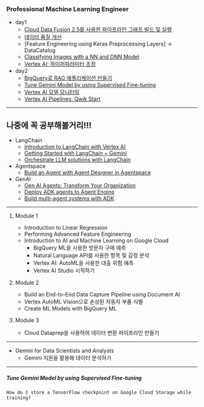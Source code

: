 ### Professional Machine Learning Engineer

- day1
    - [Cloud Data Fusion 2.5를 사용한 파이프라인 그래프 빌드 및 실행](https://partner.cloudskillsboost.google/course_templates/53/labs/522648)
    - [데이터 품질 개선](https://partner.cloudskillsboost.google/focuses/14244?parent=catalog)
    - [Feature Engineering using Keras Preprocessing Layers] -> DataCatalog
    - [Classifying Images with a NN and DNN Model](https://partner.cloudskillsboost.google/focuses/42749?catalog_rank=%7B%22rank%22%3A1%2C%22num_filters%22%3A0%2C%22has_search%22%3Atrue%7D&parent=catalog&search_id=46914017&_gl=1*iq40wq*_up*MQ..*_ga*MTY1MjYxMjcxNy4xNzQ5ODc5ODQy*_ga_2X30ZRBDSG*czE3NDk4Nzk4NDEkbzEkZzAkdDE3NDk4Nzk4NDEkajYwJGwwJGgw)
    - [Vertex AI: 하이퍼파라미터 조정](https://partner.cloudskillsboost.google/course_templates/9/labs/531404)
- day2
    - [BigQuery로 RAG 애플리케이션 만들기](https://partner.cloudskillsboost.google/focuses/115683?catalog_rank=%7B%22rank%22%3A1%2C%22num_filters%22%3A0%2C%22has_search%22%3Atrue%7D&locale=ko&parent=catalog&search_id=46895354)
    - [Tune Gemini Model by using Supervised Fine-tuning](https://partner.cloudskillsboost.google/focuses/120421?catalog_rank=%7B%22rank%22%3A1%2C%22num_filters%22%3A0%2C%22has_search%22%3Atrue%7D&parent=catalog&search_id=46873769)
    - [Vertex AI 모델 모니터링](https://partner.cloudskillsboost.google/focuses/36414?parent=catalog)
    - [Vertex AI Pipelines: Qwik Start](https://partner.cloudskillsboost.google/focuses/22030?parent=catalog)


---

## 나중에 꼭 공부해볼거리!!!

- LangChain
    - [Introduction to LangChain with Vertex AI](https://partner.cloudskillsboost.google/focuses/109470?catalog_rank=%7B%22rank%22%3A1%2C%22num_filters%22%3A0%2C%22has_search%22%3Atrue%7D&parent=catalog&search_id=47016399)
    - [Getting Started with LangChain + Gemini](https://partner.cloudskillsboost.google/focuses/102978?catalog_rank=%7B%22rank%22%3A2%2C%22num_filters%22%3A0%2C%22has_search%22%3Atrue%7D&parent=catalog&search_id=47016440)
    - [Orchestrate LLM solutions with LangChain](https://partner.cloudskillsboost.google/course_templates/916?catalog_rank=%7B%22rank%22%3A7%2C%22num_filters%22%3A0%2C%22has_search%22%3Atrue%7D&search_id=47016440)
- Agentspace
    - [Build an Agent with Agent Designer in Agentspace](https://partner.cloudskillsboost.google/focuses/124949?catalog_rank=%7B%22rank%22%3A1%2C%22num_filters%22%3A0%2C%22has_search%22%3Afalse%7D&parent=catalog)
- GenAI
    - [Gen AI Agents: Transform Your Organization](https://partner.cloudskillsboost.google/course_templates/1267?catalog_rank=%7B%22rank%22%3A8%2C%22num_filters%22%3A0%2C%22has_search%22%3Atrue%7D&search_id=47016511)
    - [Deploy ADK agents to Agent Engine](https://partner.cloudskillsboost.google/focuses/124397?catalog_rank=%7B%22rank%22%3A2%2C%22num_filters%22%3A0%2C%22has_search%22%3Atrue%7D&parent=catalog&search_id=47016592)
    - [Build multi-agent systems with ADK](https://partner.cloudskillsboost.google/focuses/124396?catalog_rank=%7B%22rank%22%3A4%2C%22num_filters%22%3A0%2C%22has_search%22%3Atrue%7D&parent=catalog&search_id=47016607)

---

1. Module 1  
    - Introduction to Linear Regression
    - Performing Advanced Feature Engineering
    - Introduction to AI and Machine Learning on Google Cloud 
        - BigQuery ML을 사용한 방문자 구매 예측
        - Natural Language API를 사용한 항목 및 감정 분석
        - Vertex AI: AutoML을 사용한 대출 위험 예측
        - Vertex AI Studio 시작하기

2. Module 2
    - Build an End-to-End Data Capture Pipeline using Document AI
    - Vertex AutoML Vision으로 손상된 자동차 부품 식별
    - Create ML Models with BigQuery ML

3. Module 3
    - Cloud Dataprep을 사용하여 데이터 변환 파이프라인 만들기
    

---

- Gemini for Data Scientists and Analysts
    - Gemini 지원을 활용해 데이터 분석하기

--- 

##### Tune Gemini Model by using Supervised Fine-tuning

```text
How do I store a TensorFlow checkpoint on Google Cloud Storage while training?
```
